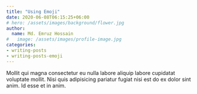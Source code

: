 ```yaml
---
title: "Using Emoji"
date: 2020-06-08T06:15:25+06:00
# hero: /assets/images/background/flower.jpg
author:
  name: Md. Emruz Hossain
#   image: /assets/images/profile-image.jpg
categories:
- writing-posts
- writing-posts-emoji
---
```


Mollit qui magna consectetur eu nulla labore aliquip labore cupidatat voluptate mollit. Nisi quis adipisicing pariatur fugiat nisi est do ex dolor sint anim. Id esse et in anim.
